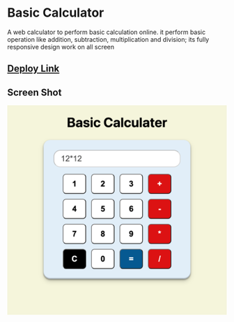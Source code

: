# Basic Calculator
A web calculator to perform basic calculation online. it perform basic operation like addition, subtraction, multiplication and division; its fully responsive design work on all screen

## [Deploy Link](https://mohit-basic-calculator.netlify.app/)

## Screen Shot
![Screen Shoot](https://github.com/sonimohit481/Calculator/blob/main/images/screenshoot.png)

